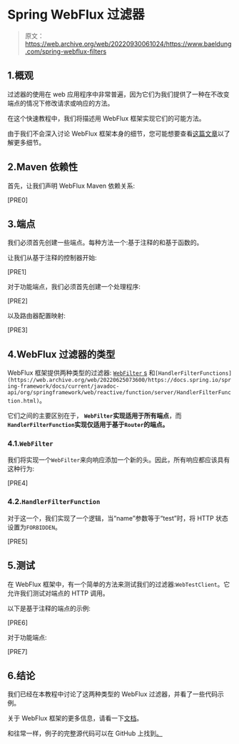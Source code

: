 # Spring WebFlux 过滤器

> 原文：<https://web.archive.org/web/20220930061024/https://www.baeldung.com/spring-webflux-filters>

## 1.概观

过滤器的使用在 web 应用程序中非常普遍，因为它们为我们提供了一种在不改变端点的情况下修改请求或响应的方法。

在这个快速教程中，我们将描述用 WebFlux 框架实现它们的可能方法。

由于我们不会深入讨论 WebFlux 框架本身的细节，您可能想要查看[这篇文章](/web/20220625073600/https://www.baeldung.com/spring-5-functional-web)以了解更多细节。

## 2.Maven 依赖性

首先，让我们声明 WebFlux Maven 依赖关系:

[PRE0]

## 3.端点

我们必须首先创建一些端点。每种方法一个:基于注释的和基于函数的。

让我们从基于注释的控制器开始:

[PRE1]

对于功能端点，我们必须首先创建一个处理程序:

[PRE2]

以及路由器配置映射:

[PRE3]

## 4.WebFlux 过滤器的类型

WebFlux 框架提供两种类型的过滤器: [`WebFilter` s](https://web.archive.org/web/20220625073600/https://docs.spring.io/spring-framework/docs/current/javadoc-api/org/springframework/web/server/WebFilter.html) 和`[HandlerFilterFunctions](https://web.archive.org/web/20220625073600/https://docs.spring.io/spring-framework/docs/current/javadoc-api/org/springframework/web/reactive/function/server/HandlerFilterFunction.html)`。

它们之间的主要区别在于， **`WebFilter`实现适用于所有端点**，而 **`HandlerFilterFunction`实现仅适用于基于`Router`的端点。**

### 4.1.`WebFilter`

我们将实现一个`WebFilter`来向响应添加一个新的头。因此，所有响应都应该具有这种行为:

[PRE4]

### 4.2.`HandlerFilterFunction`

对于这一个，我们实现了一个逻辑，当“name”参数等于“test”时，将 HTTP 状态设置为`FORBIDDEN`。

[PRE5]

## 5.测试

在 WebFlux 框架中，有一个简单的方法来测试我们的过滤器:`WebTestClient`。它允许我们测试对端点的 HTTP 调用。

以下是基于注释的端点的示例:

[PRE6]

对于功能端点:

[PRE7]

## 6.结论

我们已经在本教程中讨论了这两种类型的 WebFlux 过滤器，并看了一些代码示例。

关于 WebFlux 框架的更多信息，请看一下[文档](https://web.archive.org/web/20220625073600/https://docs.spring.io/spring/docs/current/spring-framework-reference/web-reactive.html)。

和往常一样，例子的完整源代码可以在 GitHub 上找到[。](https://web.archive.org/web/20220625073600/https://github.com/eugenp/tutorials/tree/master/spring-5-reactive-modules/spring-5-reactive)